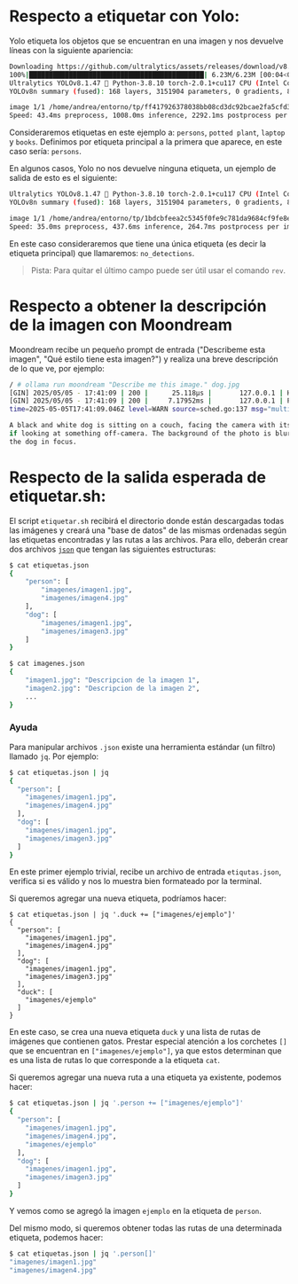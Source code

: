 # Respecto a etiquetar con Yolo:

Yolo etiqueta los objetos que se encuentran en una imagen y nos devuelve líneas
con la siguiente apariencia:
```bash
Downloading https://github.com/ultralytics/assets/releases/download/v8.1.0/yolov8n.pt to 'yolov8n.pt'...
100%|████████████████████████████████████████████| 6.23M/6.23M [00:04<00:00, 1.37MB/s]
Ultralytics YOLOv8.1.47 🚀 Python-3.8.10 torch-2.0.1+cu117 CPU (Intel Core(TM) i5-5300U 2.30GHz)
YOLOv8n summary (fused): 168 layers, 3151904 parameters, 0 gradients, 8.7 GFLOPs

image 1/1 /home/andrea/entorno/tp/ff417926378038bb08cd3dc92bcae2fa5cfd30919f6b5e4af242b9436ae4b29a.jpg: 448x640 2 persons, 1 potted plant, 1 laptop, 2 books, 1008.0ms
Speed: 43.4ms preprocess, 1008.0ms inference, 2292.1ms postprocess per image at shape (1, 3, 448, 640)
```

Consideraremos etiquetas en este ejemplo a: `persons`, `potted plant`, `laptop`
y `books`.
Definimos por etiqueta principal a la primera que aparece, en este caso sería:
`persons`.

En algunos casos, Yolo no nos devuelve ninguna etiqueta, un ejemplo de salida de
esto es el siguiente:
```bash
Ultralytics YOLOv8.1.47 🚀 Python-3.8.10 torch-2.0.1+cu117 CPU (Intel Core(TM) i5-5300U 2.30GHz)
YOLOv8n summary (fused): 168 layers, 3151904 parameters, 0 gradients, 8.7 GFLOPs

image 1/1 /home/andrea/entorno/tp/1bdcbfeea2c5345f0fe9c781da9684cf9fe8ec19091cb0f21e80e5a9aaeb4173.jpg: 640x480 (no detections), 437.6ms
Speed: 35.0ms preprocess, 437.6ms inference, 264.7ms postprocess per image at shape (1, 3, 640, 480)
```

En este caso consideraremos que tiene una única etiqueta (es decir la etiqueta
principal) que llamaremos: `no_detections`.

>Pista: Para quitar el último campo puede ser útil usar el comando `rev`.

# Respecto a obtener la descripción de la imagen con Moondream

Moondream recibe un pequeño prompt de entrada ("Describeme esta imagen", "Qué estilo tiene esta imagen?") y
realiza una breve descripción de lo que ve, por ejemplo:

```bash
/ # ollama run moondream "Describe me this image." dog.jpg
[GIN] 2025/05/05 - 17:41:09 | 200 |      25.118µs |       127.0.0.1 | HEAD     "/"
[GIN] 2025/05/05 - 17:41:09 | 200 |     7.17952ms |       127.0.0.1 | POST     "/api/show"
time=2025-05-05T17:41:09.046Z level=WARN source=sched.go:137 msg="multimodal models don't support parallel requests yet"

A black and white dog is sitting on a couch, facing the camera with its head tilted to one side as
if looking at something off-camera. The background of the photo is blurred, drawing attention to
the dog in focus.
```

# Respecto de la salida esperada de etiquetar.sh:
El script `etiquetar.sh` recibirá el directorio donde están descargadas todas las imágenes y creará una "base de datos" de
las mismas ordenadas según las etiquetas encontradas y las rutas a las archivos. Para ello, deberán crear dos archivos [`json`](https://en.wikipedia.org/wiki/JSON) que tengan las siguientes estructuras:

```bash
$ cat etiquetas.json
{
    "person": [
        "imagenes/imagen1.jpg",
        "imagenes/imagen4.jpg"
    ],
    "dog": [
        "imagenes/imagen1.jpg",
        "imagenes/imagen3.jpg"
    ]
}
```

```bash
$ cat imagenes.json
{
    "imagen1.jpg": "Descripcion de la imagen 1",
    "imagen2.jpg": "Descripcion de la imagen 2",
    ...
}
```

### Ayuda
Para manipular archivos `.json` existe una herramienta estándar (un filtro) llamado `jq`.
Por ejemplo:
```bash
$ cat etiquetas.json | jq
{
  "person": [
    "imagenes/imagen1.jpg",
    "imagenes/imagen4.jpg"
  ],
  "dog": [
    "imagenes/imagen1.jpg",
    "imagenes/imagen3.jpg"
  ]
}
```

En este primer ejemplo trivial, recibe un archivo de entrada `etiqutas.json`, verifica si es válido
y nos lo muestra bien formateado por la terminal.

Si queremos agregar una nueva etiqueta, podríamos hacer:
```
$ cat etiquetas.json | jq '.duck += ["imagenes/ejemplo"]'
{
  "person": [
    "imagenes/imagen1.jpg",
    "imagenes/imagen4.jpg"
  ],
  "dog": [
    "imagenes/imagen1.jpg",
    "imagenes/imagen3.jpg"
  ],
  "duck": [
    "imagenes/ejemplo"
  ]
}
```

En este caso, se crea una nueva etiqueta `duck` y una lista de rutas de imágenes que contienen gatos. Prestar
especial atención a los corchetes `[]` que se encuentran en `["imagenes/ejemplo"]`, ya que estos determinan
que es una lista de rutas lo que corresponde a la etiqueta `cat`.

Si queremos agregar una nueva ruta a una etiqueta ya existente, podemos hacer:
```bash
$ cat etiquetas.json | jq '.person += ["imagenes/ejemplo"]'
{
  "person": [
    "imagenes/imagen1.jpg",
    "imagenes/imagen4.jpg",
    "imagenes/ejemplo"
  ],
  "dog": [
    "imagenes/imagen1.jpg",
    "imagenes/imagen3.jpg"
  ]
}
```

Y vemos como se agregó la imagen `ejemplo` en la etiqueta de `person`.

Del mismo modo, si queremos obtener todas las rutas de una determinada etiqueta, podemos hacer:
```bash
$ cat etiquetas.json | jq '.person[]'
"imagenes/imagen1.jpg"
"imagenes/imagen4.jpg"
```
